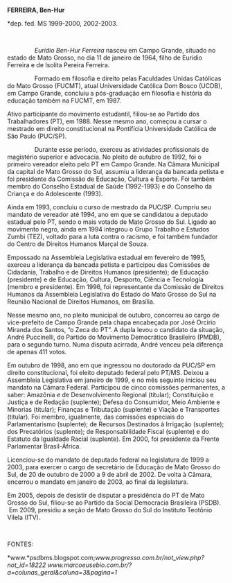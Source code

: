 **FERREIRA, Ben-Hur**

\*dep. fed. MS 1999-2000, 2002-2003.

 

                *Eurídio Ben-Hur Ferreira* nasceu em Campo Grande,
situado no estado de Mato Grosso, no dia 11 de janeiro de 1964, filho de
Eurídio Ferreira e de Isolita Pereira Ferreira.

                Formado em filosofia e direito pelas Faculdades Unidas
Católicas do Mato Grosso (FUCMT), atual Universidade Católica Dom Bosco
(UCDB), em Campo Grande, concluiu a pós-graduação em filosofia e
história da educação também na FUCMT, em 1987.

Ativo participante do movimento estudantil, filiou-se ao Partido dos
Trabalhadores (PT), em 1988. Nesse mesmo ano, começou a cursar o
mestrado em direito constitucional na Pontifícia Universidade Católica
de São Paulo (PUC/SP).

                Durante esse período, exerceu as atividades
profissionais de magistério superior e advocacia. No pleito de outubro
de 1992, foi o primeiro vereador eleito pelo PT em Campo Grande. Na
Câmara Municipal da capital de Mato Grosso do Sul, assumiu a liderança
da bancada petista e foi presidente da Comissão de Educação, Cultura e
Esporte. Foi também membro do Conselho Estadual de Saúde (1992-1993) e
do Conselho da Criança e do Adolescente (1993).

Ainda em 1993, concluiu o curso de mestrado da PUC/SP. Cumpriu seu
mandato de vereador até 1994, ano em que se candidatou a deputado
estadual pelo PT, sendo o mais votado de Mato Grosso do Sul. Ligado ao
movimento negro, ainda em 1994 integrou o Grupo Trabalho e Estudos Zumbi
(TEZ), voltado para a luta contra o racismo, e foi também fundador do
Centro de Direitos Humanos Marçal de Souza.

Empossado na Assembleia Legislativa estadual em fevereiro de 1995,
exerceu a liderança da bancada petista e participou das Comissões de
Cidadania, Trabalho e de Direitos Humanos (presidente); de Educação
(presidente) e de Educação, Cultura, Desporto, Ciência e Tecnologia
(membro e presidente). Em 1996, foi representante da Comissão de
Direitos Humanos da Assembleia Legislativa do Estado do Mato Grosso do
Sul na Reunião Nacional de Direitos Humanos, em Brasília.

Nesse mesmo ano, no pleito municipal de outubro, concorreu ao cargo de
vice-prefeito de Campo Grande pela chapa encabeçada por José Orcírio
Miranda dos Santos, “o Zeca do PT”. A dupla levou o candidato da
situação, André Puccinelli, do Partido do Movimento Democrático
Brasileiro (PMDB), para o segundo turno. Numa disputa acirrada, André
venceu pela diferença de apenas 411 votos.

Em outubro de 1998, ano em que ingressou no doutorado da PUC/SP em
direito constitucional, foi eleito deputado federal pelo PT/MS. Deixou a
Assembleia Legislativa em janeiro de 1999, e no mês seguinte iniciou seu
mandato na Câmara Federal. Participou de cinco comissões permanentes, a
saber: Amazônia e de Desenvolvimento Regional (titular); Constituição e
Justiça e de Redação (suplente); Defesa do Consumidor, Meio Ambiente e
Minorias (titular); Finanças e Tributação (suplente) e Viação e
Transportes (titular). Foi membro, igualmente, das comissões especiais
do Parlamentarismo (suplente); de Recursos Destinados à Irrigação
(suplente); dos Precatórios (suplente); de Responsabilidade Fiscal
(suplente) e do Estatuto da Igualdade Racial (suplente). Em 2000, foi
presidente da Frente Parlamentar Brasil-África.

Licenciou-se do mandato de deputado federal na legislatura de 1999 a
2003, para exercer o cargo de secretário de Educação de Mato Grosso do
Sul, de 20 de outubro de 2000 a 9 de abril de 2002. De volta à Câmara,
encerrou o mandato em janeiro de 2003, ao final da legislatura.

Em 2005, depois de desistir de disputar a presidência do PT de Mato
Grosso do Sul, filiou-se ao Partido da Social Democracia Brasileira
(PSDB).  Em 2009, presidiu a seção de Mato Grosso do Sul do Instituto
Teotônio Vilela (ITV).

 

FONTES:

*www.*psdbms.blogspot.com;*www.*progresso.com.br*/not\_view.php?not\_id=18222*
*www.*marcoeusebio.com.br*/?a=colunas\_geral&coluna=3&pagina=1*      
